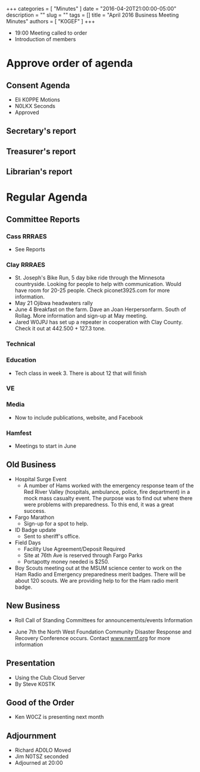 +++
categories = [ "Minutes" ]
date = "2016-04-20T21:00:00-05:00"
description = ""
slug = ""
tags = []
title = "April 2016 Business Meeting Minutes"
authors = [ "K0GEF" ]
+++
* 19:00  Meeting called to order
* Introduction of members<!--more-->

# Approve order of agenda

## Consent Agenda
* Eli K0PPE Motions
* N0LKX Seconds
* Approved

## Secretary's report

## Treasurer's report

## Librarian's report

# Regular Agenda

## Committee Reports

### Cass RRRAES
* See Reports

### Clay RRRAES
* St. Joseph's Bike Run, 5 day bike ride through the Minnesota
countryside. Looking for people to help with communication.
Would have room for 20-25 people. Check piconet3925.com for
more information.
*  May 21 Ojibwa headwaters rally
*  June 4 Breakfast on the farm. Dave an Joan Herpersonfarm.
South of Rollag. More information and sign-up at May meeting.
*  Jared W0JPJ has set up a repeater in cooperation with Clay
County. Check it out at 442.500 + 127.3 tone.

### Technical

### Education
* Tech class in week 3. There is about 12 that will
finish

### VE

### Media
* Now to include publications, website, and Facebook

### Hamfest
* Meetings to start in June

## Old Business

* Hospital Surge Event
    * A number of Hams worked with the emergency response team of the Red River Valley (hospitals, ambulance, police, fire department) in a mock mass casualty event. The purpose was to find out where there were problems with preparedness. To this end, it was a great success.
* Fargo Marathon
    * Sign-up for a spot to help.
* ID Badge update
    * Sent to sheriff's office.
* Field Days
    * Facility Use Agreement/Deposit Required
    * Site at 76th Ave is reserved through Fargo Parks
    * Portapotty money needed is $250.
*  Boy Scouts meeting out at the MSUM science center to work on the Ham Radio and Emergency preparedness merit badges. There will be about 120 scouts. We are providing help to for the Ham radio merit badge.

## New Business

*  Roll Call of Standing Committees for announcements/events
Information

* June 7th the North West Foundation Community Disaster Response and Recovery Conference occurs. Contact www.nwmf.org for more information

## Presentation
* Using the Club Cloud Server
* By Steve K0STK

## Good of the Order
* Ken W0CZ is presenting next month

## Adjournment
* Richard AD0LO Moved
* Jim N0TSZ seconded
* Adjourned at 20:00

